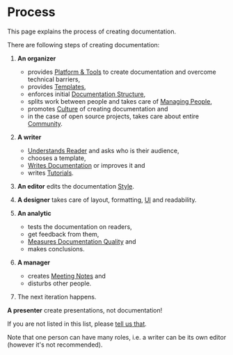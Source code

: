 Process
=======

This page explains the process of creating documentation.

There are following steps of creating documentation:

1. **An organizer**

    * provides [Platform & Tools](platform.md) to create documentation and
      overcome technical barriers,
    * provides [Templates](templates.md),
    * enforces initial [Documentation Structure](structure.md),
    * splits work between people and takes care of [Managing
      People](managing.md),
    * promotes [Culture](culture.md) of creating documentation and
    * in the case of open source projects, takes care about entire
      [Community](community.md).

2. **A writer**

    * [Understands Reader](understandreader.md) and asks who is their audience,
    * chooses a template,
    * [Writes Documentation](writing.md) or improves it and
    * writes [Tutorials](tutorials.md).

3. **An editor** edits the documentation [Style](style.md).

4. **A designer** takes care of layout, formatting, [UI](ui.md) and
   readability.

5. **An analytic** 

    * tests the documentation on readers,
    * get feedback from them,
    * [Measures Documentation Quality](metrics.md) and
    * makes conclusions.

6. **A manager**

    * creates [Meeting Notes](mettings.md) and
    * disturbs other people.

7. The next iteration happens.

**A presenter** create presentations, not documentation!

<span class="warn"></span>If you are not listed in this list, please [tell us
that](https://github.com/chrismedrela/docs-guide/issues/new).

Note that one person can have many roles, i.e. a writer can be its own editor
(however it's not recommended).